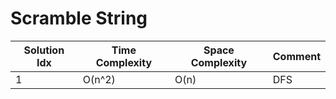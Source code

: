 # Scramble String

| Solution Idx | Time Complexity | Space Complexity | Comment |
| ------------ | --------------- | ---------------- | ------- |
| 1            | O(n^2)          | O(n)             | DFS     |
